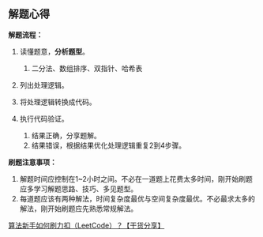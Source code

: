 
## 解题心得

**解题流程：**

1. 读懂题意，**分析题型**。

   1. 二分法、数组排序、双指针、哈希表
2. 列出处理逻辑。
3. 将处理逻辑转换成代码。
4. 执行代码验证。
   1. 结果正确，分享题解。
   2. 结果错误，根据结果优化处理逻辑重复2到4步骤。


**刷题注意事项：**

1. 解题时间应控制在1~2小时之间。不必在一道题上花费太多时间，刚开始刷题应多学习解题思路、技巧、多见题型。
2. 每道题应该有两种解法，时间复杂度最优与空间复杂度最优。不必最求太多的解法，刚开始刷题应先熟悉常规解法。

[算法新手如何刷力扣（LeetCode）？【干货分享】](https://github.com/liweiwei1419/LeetCode-Solutions-in-Good-Style)
